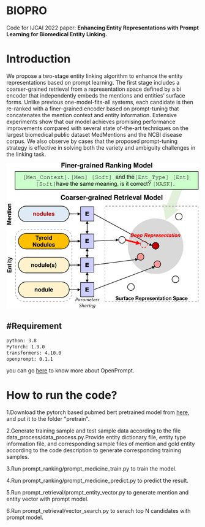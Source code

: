 # BIOPRO 
Code for IJCAI 2022 paper: **Enhancing Entity Representations with Prompt Learning for Biomedical Entity Linking.**

# Introduction
We propose a two-stage entity linking algorithm to enhance the entity representations based on prompt learning. The first stage includes a coarser-grained retrieval from a representation space defined by a bi encoder that independently embeds the mentions and entities’ surface forms. Unlike previous one-model-fits-all systems, each candidate is then re-ranked with a finer-grained encoder based on prompt-tuning that concatenates the mention context and entity information. Extensive experiments show that our model achieves promising performance improvements compared with several state of-the-art techniques on the largest biomedical public dataset MedMentions and the NCBI disease corpus.
We also observe by cases that the proposed prompt-tuning strategy is effective in solving both the variety and ambiguity challenges in the linking task. 

<div align='center'>
<img src="./arc.pdf?version=15&modificationDate=1596786732179&api=v2"/>
</div>

#Requirement
--
```
python: 3.8
PyTorch: 1.9.0
transformers: 4.10.0
openprompt: 0.1.1
```
you can go [here](https://github.com/thunlp/OpenPrompt) to know more about OpenPrompt. 


# How to run the code?

1.Download the pytorch based pubmed bert pretrained model from [here](https://huggingface.co/microsoft/BiomedNLP-PubMedBERT-base-uncased-abstract-fulltext/tree/main), and put it to the folder "pretrain".

2.Generate training sample and test sample data according to the file data_process/data\_process.py.Provide entity dictionary file, entity type information file, and corresponding sample files of mention and gold entity according to the code description to generate corresponding training samples.

3.Run prompt\_ranking/prompt\_medicine\_train.py to train the model.

4.Run prompt\_ranking/prompt\_medicine\_predict.py to predict the result.

5.Run prompt\_retrieval/prompt\_entity\_vector.py to generate mention and entity vector with prompt model.

6.Run prompt\_retrieval/vector\_search.py to serach top N candidates with prompt model.


